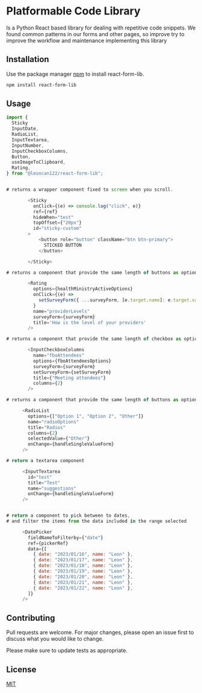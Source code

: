 # Platformable Code Library

Is a Python React based library for dealing with repetitive code snippets.
We found common patterns in our forms and other pages, so improve try to improve the workflow and maintenance implementing this library

## Installation

Use the package manager [npm](https://www.npmjs.com/) to install react-form-lib.

```bash
npm install react-form-lib
```

## Usage

```javascript
import {
  Sticky
  InputDate,
  RadioList,
  InputTextarea,
  InputNumber,
  InputCheckboxColumns,
  Button,
  useImageToClipboard,
  Rating,
} from "@leoncan122/react-form-lib";


# returns a wrapper component fixed to screen when you scroll.

        <Sticky
          onClick={(e) => console.log("click", e)}
          ref={ref}
          hideWhen="test"
          topOffset={"20px"}
          id="sticky-custom"
        >
            <button role="button" className="btn btn-primary">
              STICKED BUTTON
            </button>

        </Sticky>

# returns a component that provide the same length of buttons as options provided

        <Rating
          options={healthMinistryActiveOptions}
          onClick={(e) =>
            setSurveyForm({ ...surveyForm, [e.target.name]: e.target.value })
          }
          name="providerLevels"
          surveyForm={surveyForm}
          title='How is the level of your providers'
        />

# returns a component that provide the same length of checkbox as options provided

        <InputCheckboxColumns
          name="fboAttendees"
          options={fboAttendeesOptions}
          surveyForm={surveyForm}
          setSurveyForm={setSurveyForm}
          title={"Meeting attendees"}
          columns={2}
        />

# returns a component that provide the same length of buttons as options provided

      <RadioList
        options={["Option 1", "Option 2", "Other"]}
        name="radioOptions"
        title="Radios"
        columns={2}
        selectedValue={"Other"}
        onChange={handleSingleValueForm}
      />

# return a textarea component

      <InputTextarea
        id="test"
        title="Test"
        name="suggestions"
        onChange={handleSingleValueForm}
      />


# return a component to pick between to dates, 
# and filter the items from the data included in the range selected

      <DatePicker
        fieldNameToFilterby={"date"}
        ref={pickerRef}
        data={[
          { date: "2023/01/16", name: "Leon" },
          { date: "2023/01/17", name: "Leon" },
          { date: "2023/01/18", name: "Leon" },
          { date: "2023/01/19", name: "Leon" },
          { date: "2023/01/20", name: "Leon" },
          { date: "2023/01/21", name: "Leon" },
          { date: "2023/01/22", name: "Leon" },
        ]}
      />
```

## Contributing

Pull requests are welcome. For major changes, please open an issue first
to discuss what you would like to change.

Please make sure to update tests as appropriate.

## License

[MIT](https://choosealicense.com/licenses/mit/)